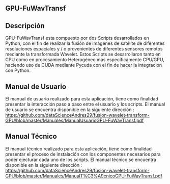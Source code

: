 ## GPU-FuWavTransf

## Descripción

GPU-FuWavTransf esta compuesto por dos Scripts desarrollados en Python, con el fin de realizar la fusión de imágenes de satélite de diferentes resoluciones espaciales y / o provenientes de diferentes sensores remotos mediante la transformada Wavelet. Estos Scripts se desarrollaron tanto en CPU como en procesamiento Heterogéneo más específicamente CPU/GPU, haciendo uso de CUDA mediante Pycuda con el fin de hacer la integración con Python.

## Manual de Usuario

El manual de usuario realizado para esta aplicación, tiene como finalidad presentar la interacción paso a paso entre el usuario y los scripts. El manual de usuario se encuentra disponible en la siguiente dirección : https://github.com/dataScienceAndres29/fusion-wavelet-transform-GPU/blob/master/Manuales/ManualUsuarioGPU-FuWavTransf.pdf

## Manual Técnico

El manual técnico realizado para esta aplicación, tiene como finalidad presentar el proceso de instalación con los componentes necesarios para poder ejecturar cada uno de los scripts. El manual técnico se encuentra disponible en la siguiente dirección : https://github.com/dataScienceAndres29/fusion-wavelet-transform-GPU/blob/master/Manuales/ManualT%C3%A9cnicoGPU-FuWavTransf.pdf
